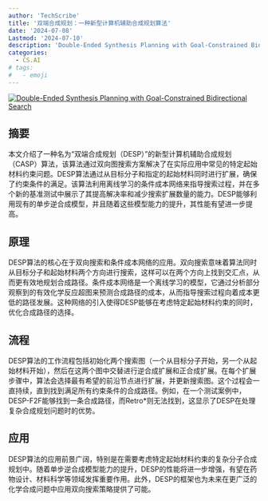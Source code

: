 ```yaml
---
author: 'TechScribe'
title: '双端合成规划：一种新型计算机辅助合成规划算法'
date: '2024-07-08'
Lastmod: '2024-07-10'
description: 'Double-Ended Synthesis Planning with Goal-Constrained Bidirectional Search'
categories:
  - CS.AI
# tags:
#   - emoji
---
```


[![Double-Ended Synthesis Planning with Goal-Constrained Bidirectional Search](https://arxiv-research-1301205113.cos.ap-guangzhou.myqcloud.com/images/2407.06334v1.pdf_0.jpg)](https://arxiv.org/abs/2407.06334v1)

## 摘要

本文介绍了一种名为“双端合成规划（DESP）”的新型计算机辅助合成规划（CASP）算法，该算法通过双向图搜索方案解决了在实际应用中常见的特定起始材料约束问题。DESP算法通过从目标分子和指定的起始材料同时进行扩展，确保了约束条件的满足。该算法利用离线学习的条件成本网络来指导搜索过程，并在多个新的基准测试中展示了其提高解决率和减少搜索扩展数量的能力。DESP能够利用现有的单步逆合成模型，并且随着这些模型能力的提升，其性能有望进一步提高。<!--more-->

## 原理

DESP算法的核心在于双向搜索和条件成本网络的应用。双向搜索意味着算法同时从目标分子和起始材料两个方向进行搜索，这样可以在两个方向上找到交汇点，从而更有效地规划合成路径。条件成本网络是一个离线学习的模型，它通过分析部分观察到的有效化学反应超图来预测合成路径的成本，从而指导搜索过程向着成本更低的路径发展。这种网络的引入使得DESP能够在考虑特定起始材料约束的同时，优化合成路径的选择。

## 流程

DESP算法的工作流程包括初始化两个搜索图（一个从目标分子开始，另一个从起始材料开始），然后在这两个图中交替进行逆合成扩展和正合成扩展。在每个扩展步骤中，算法会选择最有希望的前沿节点进行扩展，并更新搜索图。这个过程会一直持续，直到找到满足所有约束条件的合成路径。例如，在一个测试案例中，DESP-F2F能够找到一条合成路径，而Retro*则无法找到，这显示了DESP在处理复杂合成规划问题时的优势。

## 应用

DESP算法的应用前景广阔，特别是在需要考虑特定起始材料约束的复杂分子合成规划中。随着单步逆合成模型能力的提升，DESP的性能将进一步增强，有望在药物设计、材料科学等领域发挥重要作用。此外，DESP的框架也为未来在更广泛的化学合成问题中应用双向搜索策略提供了可能。